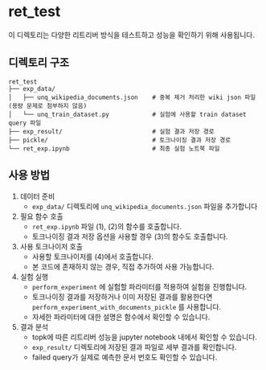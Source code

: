 # ret_test
이 디렉토리는 다양한 리트리버 방식을 테스트하고 성능을 확인하기 위해 사용됩니다. 

## 디렉토리 구조
```
ret_test
├── exp_data/
│   ├── unq_wikipedia_documents.json    # 중복 제거 처리한 wiki json 파일 (용량 문제로 첨부하지 않음)         
│   └── unq_train_dataset.py            # 실험에 사용할 train dataset query 파일
├── exp_result/                         # 실험 결과 저장 경로
├── pickle/                             # 토크나이징 결과 저장 경로
└── ret_exp.ipynb                       # 최종 실험 노트북 파일
```

## 사용 방법
1. 데이터 준비
    - `exp_data/` 디렉토리에 `unq_wikipedia_documents.json` 파일을 추가합니다
2. 필요 함수 호출
    - `ret_exp.ipynb` 파일 (1), (2)의 함수를 호출합니다. 
    - 토크나이징 결과 저장 옵션을 사용할 경우 (3)의 함수도 호출합니다.
3. 사용 토크나이저 호출
    - 사용할 토크나이저를 (4)에서 호출합니다.
    - 본 코드에 존재하지 않는 경우, 직접 추가하여 사용 가능합니다.
4. 실험 실행
    - `perform_experiment` 에 실험할 파라미터를 적용하여 실험을 진행합니다. 
    - 토크나이징 결과를 저장하거나 이미 저장된 결과를 활용한다면 `perform_experiment_with_documents_pickle` 를 사용합니다.
    - 자세한 파라미터에 대한 설명은 함수에서 확인할 수 있습니다. 
5. 결과 분석
    - topk에 따른 리트리버 성능을 jupyter notebook 내에서 확인할 수 있습니다. 
    - `exp_result/` 디렉토리에 저장된 결과 파일로 세부 결과를 확인합니다.
    - failed query가 실제로 예측한 문서 번호도 확인할 수 있습니다.

